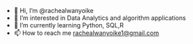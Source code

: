 - 👋 Hi, I’m @rachealwanyoike
- 👀 I’m interested in Data Analytics and algorithm applications
- 🌱 I’m currently learning Python, SQL,R
- 📫 How to reach me rachealwanyoike1@gmail.com

<!---
rachealwanyoike/rachealwanyoike is a ✨ special ✨ repository because its `README.md` (this file) appears on your GitHub profile.
You can click the Preview link to take a look at your changes.
--->
